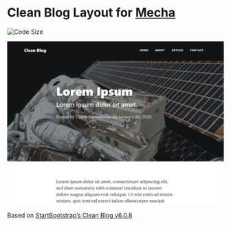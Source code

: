 Clean Blog Layout for [Mecha](https://github.com/mecha-cms/mecha)
=================================================================

![Code Size](https://img.shields.io/github/languages/code-size/mecha-cms/y.clean-blog?color=%23444&style=for-the-badge)

![Clean Blog](index.png?v=2022-11-14)

Based on [StartBootstrap&rsquo;s Clean Blog v6.0.8](https://github.com/startbootstrap/startbootstrap-clean-blog)